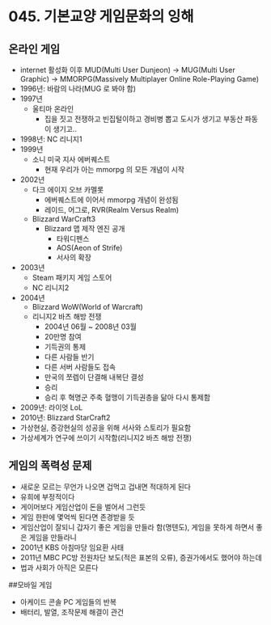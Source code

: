# 045. 기본교양 게임문화의 잉해

## 온라인 게임

* internet 활성화 이후 MUD(Multi User Dunjeon) -> MUG(Multi User Graphic) -> MMORPG(Massively Multiplayer Online Role-Playing Game)
* 1996년: 바람의 나라(MUG 로 봐야 함)
* 1997년
  * 울티마 온라인
    * 집을 짓고 전쟁하고 빈집털이하고 경비병 뽑고 도시가 생기고 부동산 파동이 생기고..
* 1998년: NC 리니지1
* 1999년
  * 소니 미국 지사 에버퀘스트
    * 현재 우리가 아는 mmorpg 의 모든 개념이 시작
* 2002년
  * 다크 에이지 오브 카멜롯
    * 에버퀘스트에 이어서 mmorpg 개념이 완성됨
    * 레이드, 어그로, RVR(Realm Versus Realm)
  * Blizzard WarCraft3
    * Blizzard 맵 제작 엔진 공개
      * 타워디펜스
      * AOS(Aeon of Strife)
      * 서사의 확장
* 2003년
  * Steam 패키지 게임 스토어
  * NC 리니지2
* 2004년
  * Blizzard WoW(World of Warcraft)
  * 리니지2 바츠 해방 전쟁
    * 2004년 06월 ~ 2008년 03월
    * 20만명 참여
    * 기득권의 통제
    * 다른 사람들 반기
    * 다른 서버 사람들도 접속
    * 만국의 쪼렙이 단결해 내복단 결성
    * 승리
    * 승리 후 혁명군 주축 혈맹이 기득권층을 닮아 다시 통제함
* 2009년: 라이엇 LoL
* 2010년: Blizzard StarCraft2
* 가상현실, 증강현실의 성공을 위해 서사와 스토리가 필요함
* 가상세계가 연구에 쓰이기 시작함(리니지2 바츠 해방 전쟁)

## 게임의 폭력성 문제

* 새로운 모르는 무언가 나오면 겁먹고 겁내면 적대하게 된다
* 유희에 부정적이다
* 게이머보다 게임산업이 돈을 벌어서 그런듯
* 게임 한판에 몇억씩 된다면 존경받을 듯
* 게임산업이 잘되니 갑자기 좋은 게임을 만들라 함(명텐도), 게임을 못하게 하면서 좋은 게임을 만들라니
* 2001년 KBS 아침마당 임요환 사태
* 2011년 MBC PC방 전원차단 보도(적은 표본의 오류), 증권가에서도 했어야 하는데
* 법과 사회가 아직은 모른다

##모바일 게임

* 아케이드 콘솔 PC 게임들의 반복
* 배터리, 발열, 조작문제 해결이 관건
